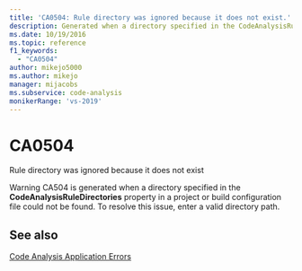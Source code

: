 ```yaml
---
title: 'CA0504: Rule directory was ignored because it does not exist.'
description: Generated when a directory specified in the CodeAnalysisRuleDirectories property in a project or build configuration file could not be found.
ms.date: 10/19/2016
ms.topic: reference
f1_keywords:
  - "CA0504"
author: mikejo5000
ms.author: mikejo
manager: mijacobs
ms.subservice: code-analysis
monikerRange: 'vs-2019'
---
```


# CA0504

Rule directory was ignored because it does not exist

Warning CA504 is generated when a directory specified in the **CodeAnalysisRuleDirectories** property in a project or build configuration file could not be found. To resolve this issue, enter a valid directory path.

## See also

[Code Analysis Application Errors](../code-quality/code-analysis-application-errors.md)
